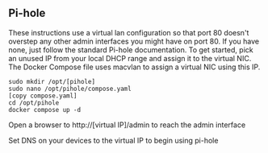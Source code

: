 ## Pi-hole
These instructions use a virtual lan configuration so that port 80 doesn't overstep any other admin interfaces you might have on port 80. If you have none, just follow the standard Pi-hole documentation. To get started, pick an unused IP from your local DHCP range and assign it to the virtual NIC. The Docker Compose file uses macvlan to assign a virtual NIC using this IP.
```
sudo mkdir /opt/[pihole]
sudo nano /opt/pihole/compose.yaml
[copy compose.yaml]
cd /opt/pihole
docker compose up -d
```

Open a browser to http://[virtual IP]/admin to reach the admin interface

Set DNS on your devices to the virtual IP to begin using pi-hole